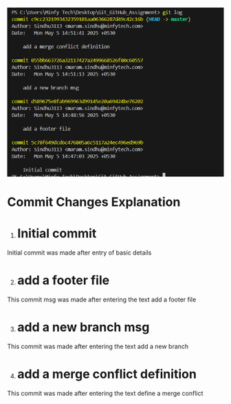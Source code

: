 ![git log history image](git_log_history.png)
# Commit Changes Explanation #

1. # Initial commit #

 Initial commit was made after entry of basic details 

2. # add a footer file #

 This commit msg was made after entering the text add a footer file

3. # add a new branch msg #

  This commit was made after entering the text add a new branch

4. # add a merge conflict definition #

 This commit was made after entering the text define a merge conflict
